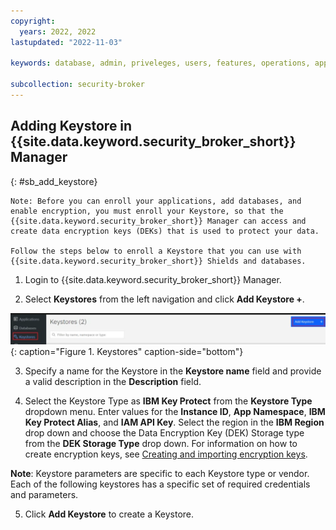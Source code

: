 ```yaml
---
copyright:
  years: 2022, 2022
lastupdated: "2022-11-03"

keywords: database, admin, priveleges, users, features, operations, application

subcollection: security-broker
---
```


##  Adding Keystore in {{site.data.keyword.security_broker_short}} Manager
{: #sb_add_keystore}

    Note: Before you can enroll your applications, add databases, and enable encryption, you must enroll your Keystore, so that the {{site.data.keyword.security_broker_short}} Manager can access and create data encryption keys (DEKs) that is used to protect your data. 
    
    Follow the steps below to enroll a Keystore that you can use with {{site.data.keyword.security_broker_short}} Shields and databases.

1. Login to {{site.data.keyword.security_broker_short}} Manager.

2.  Select **Keystores** from the left navigation and click **Add Keystore +**.

![Keystores](../images/keystore.svg){: caption="Figure 1. Keystores" caption-side="bottom"}

3.  Specify a name for the Keystore in the **Keystore name** field and
    provide a valid description in the **Description** field.

4.  Select the Keystore Type as **IBM Key Protect** from the **Keystore Type** dropdown menu. 
    Enter values for the **Instance ID**, **App Namespace**, **IBM Key Protect Alias**, and **IAM API Key**. Select the region in the **IBM Region** drop down and choose the Data
    Encryption Key (DEK) Storage type from the **DEK Storage Type** drop down. For information on how to create encryption keys, see [Creating and importing encryption
    keys](https://cloud.ibm.com/docs/key-protect?topic=key-protect-tutorial-import-keys).

**Note**: Keystore parameters are specific to each Keystore type or
vendor. Each of the following keystores has a specific set of required
credentials and parameters.

5.  Click **Add Keystore** to create a Keystore.

